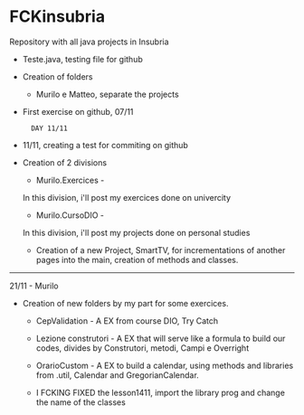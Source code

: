 # FCKinsubria
Repository with all java projects in Insubria

- Teste.java, testing file for github

- Creation of folders
    
    - Murilo e Matteo, separate the projects

- First exercise on github, 07/11


        DAY 11/11

- 11/11, creating a test for commiting on github
- Creation of 2 divisions

    - Murilo.Exercices -

    In this division, i'll post my exercices done on univercity 

    - Murilo.CursoDIO -

    In this division, i'll post my projects done on personal studies

    - Creation of a new Project, SmartTV, for incrementations of another pages into the main, creation of methods and classes.


------------------------------------------------------------------------------------------------------------

21/11 - Murilo

- Creation of new folders by my part for some exercices.

    - CepValidation - A EX from course DIO, Try Catch

    - Lezione construtori - A EX that will serve like a formula to build our codes, divides by Construtori, metodi, Campi e Overright

    - OrarioCustom - A EX to build a calendar, using methods and libraries from .util, Calendar and GregorianCalendar.

    - I FCKING FIXED the lesson1411, import the library prog and change the name of the classes 